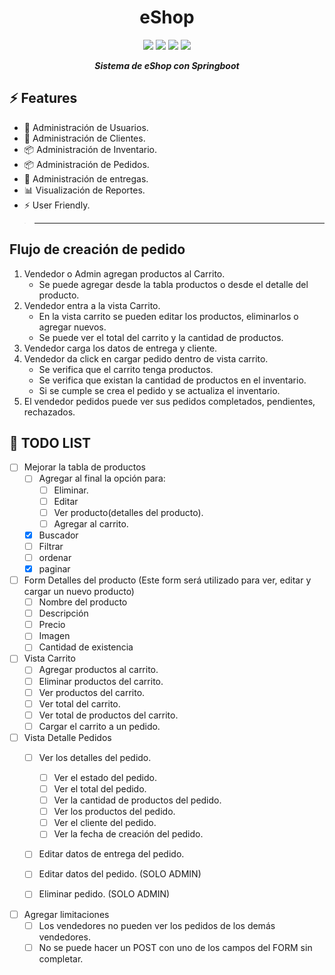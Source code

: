 <h1 style="text-align: center;">eShop</h1>

<p align="center">
    <img src="https://img.shields.io/static/v1?label=dev&message=Mijhael Samaniego&color=red&style=for-the-badge&logo=Moo&logoColor=red&link=https://github.com/seb5433//left?">
    <img src="https://img.shields.io/static/v1?label=dev&message=Sebastian Alvarez&color=informational&style=for-the-badge&logo=Bitwarden&logoColor=informational&link=https://github.com/seb5433//left?">
    <img src="https://img.shields.io/static/v1?label=dev&message=Esteban Fernandez&color=red&style=for-the-badge&logo=AdGuard&logoColor=red&link=https://github.com/seb5433//left?">
    <img src="https://img.shields.io/static/v1?label=Actual version&message=V0&color=green&style=for-the-badge&logo=Astro&logoColor=green">
</p>

<h5 align="center" style="margin: 0 auto 0 auto;">Sistema de eShop con Springboot</h5>

## ⚡ Features 
- 👥 Administración de Usuarios.
- 👥 Administración de Clientes.
- 📦 Administración de Inventario.
- 📦 Administración de Pedidos.
- 📍  Administración de entregas.
- 📊 Visualización de Reportes.
- ⚡ User Friendly.
> ----

## Flujo de creación de pedido
1. Vendedor o Admin agregan productos al Carrito.
    - Se puede agregar desde la tabla productos o desde el detalle del producto.
1. Vendedor entra a la vista Carrito.
    - En la vista carrito se pueden editar los productos, eliminarlos o agregar nuevos.
    - Se puede ver el total del carrito y la cantidad de productos.
1. Vendedor carga los datos de entrega y cliente.
1. Vendedor da click en cargar pedido dentro de vista carrito.
    - Se verifica que el carrito tenga productos.
    - Se verifica que existan la cantidad de productos en el inventario.
    - Si se cumple se crea el pedido y se actualiza el inventario.
3. El vendedor pedidos puede ver sus pedidos completados, pendientes,  rechazados.


## 📝 TODO LIST

- [ ] Mejorar la tabla de productos
    - [ ] Agregar al final la opción para:
        - [ ] Eliminar.
        - [ ] Editar
        - [ ] Ver producto(detalles del producto).
        - [ ] Agregar al carrito.
    - [x] Buscador
    - [ ] Filtrar
    - [ ] ordenar
    - [x] paginar

- [ ] Form Detalles del producto (Este form será utilizado para ver, editar y cargar un nuevo producto)
    - [ ] Nombre del producto
    - [ ] Descripción
    - [ ] Precio
    - [ ] Imagen
    - [ ] Cantidad de existencia
    
- [ ] Vista Carrito
    - [ ] Agregar productos al carrito.
    - [ ] Eliminar productos del carrito.
    - [ ] Ver productos del carrito.
    - [ ] Ver total del carrito.
    - [ ] Ver total de productos del carrito.
    - [ ] Cargar el carrito a un pedido.

- [ ] Vista Detalle Pedidos
    - [ ] Ver los detalles del pedido.
        - [ ] Ver el estado del pedido.
        - [ ] Ver el total del pedido.
        - [ ] Ver la cantidad de productos del pedido.
        - [ ] Ver los productos del pedido.
        - [ ] Ver el cliente del pedido.
        - [ ] Ver la fecha de creación del pedido.
    - [ ] Editar datos de entrega del pedido.
    - [ ] Editar datos del pedido. (SOLO ADMIN)
    - [ ] Eliminar pedido. (SOLO ADMIN)


- [ ] Agregar limitaciones
    - [ ] Los vendedores no pueden ver los pedidos de los demás vendedores.
    - [ ] No se puede hacer un POST con uno de los campos del FORM sin completar.
